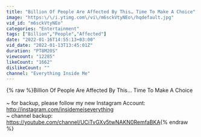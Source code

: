 ```yaml
---
title: "Billion Of People Are Affected By This… Time To Make A Choice"
image: "https:\/\/i.ytimg.com\/vi\/m6sckVtyNEo\/hqdefault.jpg"
vid_id: "m6sckVtyNEo"
categories: "Entertainment"
tags: ["Billion","People","Affected"]
date: "2022-01-16T14:55:13+03:00"
vid_date: "2022-01-13T13:45:01Z"
duration: "PT8M20S"
viewcount: "12285"
likeCount: "1662"
dislikeCount: ""
channel: "Everything Inside Me"
---
```

{% raw %}Billion Of People Are Affected By This… Time To Make A Choice<br /><br />~ for backup, please follow my new Instagram Account: <a rel="nofollow" target="blank" href="http://instagram.com/insidemeiseverything">http://instagram.com/insidemeiseverything</a><br />~ channel backup: <a rel="nofollow" target="blank" href="https://youtube.com/channel/UCiTvGXv5twNAKN0RemfaBKA">https://youtube.com/channel/UCiTvGXv5twNAKN0RemfaBKA</a>{% endraw %}

